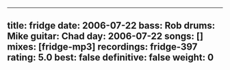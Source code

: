 
---
title: fridge
date: 2006-07-22
bass:	Rob
drums:	Mike
guitar:	Chad
day: 2006-07-22
songs: []
mixes: [fridge-mp3]
recordings: fridge-397
rating: 5.0
best: false
definitive: false
weight: 0
---
